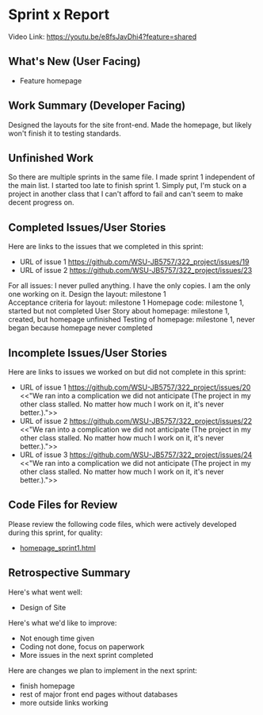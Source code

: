 # Sprint x Report 
Video Link: https://youtu.be/e8fsJavDhi4?feature=shared
## What's New (User Facing)
 * Feature homepage

## Work Summary (Developer Facing)
Designed the layouts for the site front-end. Made the homepage, but likely won't finish it to testing standards.

## Unfinished Work
So there are multiple sprints in the same file. I made sprint 1 independent of the main list. I started too late to finish sprint 1.
Simply put, I'm stuck on a project in another class that I can't afford to fail and can't seem to make decent progress on. 

## Completed Issues/User Stories
Here are links to the issues that we completed in this sprint:

 * URL of issue 1 https://github.com/WSU-JB5757/322_project/issues/19
 * URL of issue 2 https://github.com/WSU-JB5757/322_project/issues/23

For all issues: I never pulled anything. I have the only copies. I am the only one working on it.
 Design the layout: milestone 1  
 Acceptance criteria for layout: milestone 1
 Homepage code: milestone 1, started but not completed
 User Story about homepage: milestone 1, created, but homepage unfinished
 Testing of homepage: milestone 1, never began because homepage never completed

 ## Incomplete Issues/User Stories
 Here are links to issues we worked on but did not complete in this sprint:
 
 * URL of issue 1 https://github.com/WSU-JB5757/322_project/issues/20 <<"We ran into a complication we did not anticipate (The project in my other class stalled. No matter how much I work on it, it's never better.).">>
 * URL of issue 2 https://github.com/WSU-JB5757/322_project/issues/22 <<"We ran into a complication we did not anticipate (The project in my other class stalled. No matter how much I work on it, it's never better.).">>
 * URL of issue 3 https://github.com/WSU-JB5757/322_project/issues/24 <<"We ran into a complication we did not anticipate (The project in my other class stalled. No matter how much I work on it, it's never better.).">>

## Code Files for Review
Please review the following code files, which were actively developed during this sprint, for quality:
 * [homepage_sprint1.html](https://github.com/WSU-JB5757/322_project/blob/a0e71333f6d3b683634b624ef07797b43bb5b0f9/homepage_sprint1.html)
 
## Retrospective Summary
Here's what went well:
  * Design of Site
 
Here's what we'd like to improve:
   * Not enough time given
   * Coding not done, focus on paperwork
   * More issues in the next sprint completed
  
Here are changes we plan to implement in the next sprint:
   * finish homepage
   * rest of major front end pages without databases
   * more outside links working